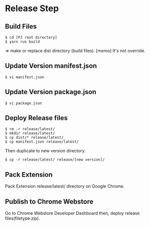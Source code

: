 # Release Step
## Build Files
```
$ cd [PJ root directory]
$ yarn run build
```
=> make or replace dist directory (build files). [memo] It's not override.

## Update Version manifest.json
```
$ vi manifest.json
```

## Update Version package.json
```
$ vi package.json
```

## Deploy Release files
```
$ rm -r release/latest/
$ mkdir release/latest/
$ cp dist/* release/latest/
$ cp manifest.json release/latest/
```

Then duplicate to new version directory.
```
$ cp -r release/latest/ release/[new version]/
```

## Pack Extension
Pack Extension release/latest/ directory on Google Chrome.

## Publish to Chrome Webstore
Go to Chrome Webstore Developer Dashboard then, deploy release files(filetype:zip).
